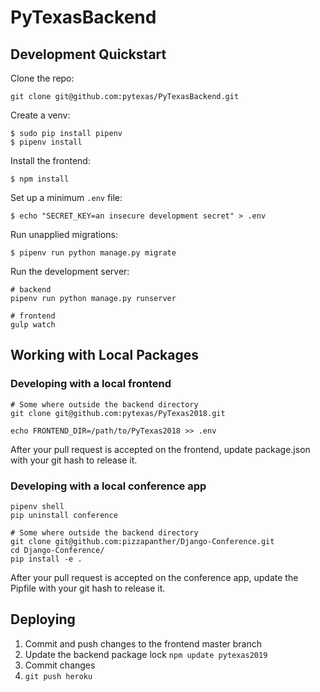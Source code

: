 # PyTexasBackend

## Development Quickstart

Clone the repo:

```
git clone git@github.com:pytexas/PyTexasBackend.git
```

Create a venv:

```
$ sudo pip install pipenv
$ pipenv install
```

Install the frontend:

```
$ npm install
```

Set up a minimum `.env` file:
```
$ echo "SECRET_KEY=an insecure development secret" > .env
```

Run unapplied migrations:

```
$ pipenv run python manage.py migrate
```

Run the development server:
```
# backend
pipenv run python manage.py runserver

# frontend
gulp watch
```

## Working with Local Packages

### Developing with a local frontend

```
# Some where outside the backend directory
git clone git@github.com:pytexas/PyTexas2018.git

echo FRONTEND_DIR=/path/to/PyTexas2018 >> .env
```

After your pull request is accepted on the frontend, update package.json with your git hash to release it.

### Developing with a local conference app

```
pipenv shell
pip uninstall conference

# Some where outside the backend directory
git clone git@github.com:pizzapanther/Django-Conference.git
cd Django-Conference/
pip install -e .
```

After your pull request is accepted on the conference app, update the Pipfile with your git hash to release it.

## Deploying

1. Commit and push changes to the frontend master branch
2. Update the backend package lock `npm update pytexas2019`
3. Commit changes
4. `git push heroku`
